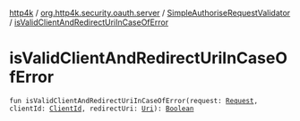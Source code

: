 [http4k](../../index.md) / [org.http4k.security.oauth.server](../index.md) / [SimpleAuthoriseRequestValidator](index.md) / [isValidClientAndRedirectUriInCaseOfError](./is-valid-client-and-redirect-uri-in-case-of-error.md)

# isValidClientAndRedirectUriInCaseOfError

`fun isValidClientAndRedirectUriInCaseOfError(request: `[`Request`](../../org.http4k.core/-request/index.md)`, clientId: `[`ClientId`](../-client-id/index.md)`, redirectUri: `[`Uri`](../../org.http4k.core/-uri/index.md)`): `[`Boolean`](https://kotlinlang.org/api/latest/jvm/stdlib/kotlin/-boolean/index.html)
